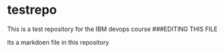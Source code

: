 # testrepo
This is a test repository for the IBM devops course
###EDITING THIS FILE

Its a markdoen file in this repository
